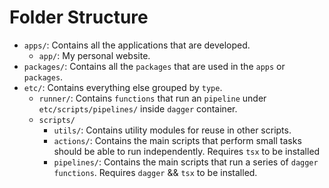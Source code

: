 # Folder Structure

- `apps/`: Contains all the applications that are developed.
  - `app/`: My personal website.
- `packages/`: Contains all the `packages` that are used in the `apps` or `packages`.
- `etc/`: Contains everything else grouped by `type`.
  - `runner/`: Contains `functions` that run an `pipeline` under `etc/scripts/pipelines/` inside `dagger` container.
  - `scripts/`
    - `utils/`: Contains utility modules for reuse in other scripts.
    - `actions/`: Contains the main scripts that perform small tasks should be able to run independently. Requires `tsx` to be installed
    - `pipelines/`: Contains the main scripts that run a series of `dagger functions`. Requires `dagger` && `tsx` to be installed.
